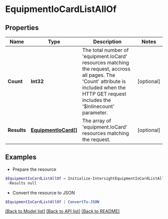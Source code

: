# EquipmentIoCardListAllOf
## Properties

Name | Type | Description | Notes
------------ | ------------- | ------------- | -------------
**Count** | **Int32** | The total number of &#39;equipment.IoCard&#39; resources matching the request, accross all pages. The &#39;Count&#39; attribute is included when the HTTP GET request includes the &#39;$inlinecount&#39; parameter. | [optional] 
**Results** | [**EquipmentIoCard[]**](EquipmentIoCard.md) | The array of &#39;equipment.IoCard&#39; resources matching the request. | [optional] 

## Examples

- Prepare the resource
```powershell
$EquipmentIoCardListAllOf = Initialize-IntersightEquipmentIoCardListAllOf  -Count null `
 -Results null
```

- Convert the resource to JSON
```powershell
$EquipmentIoCardListAllOf | ConvertTo-JSON
```

[[Back to Model list]](../README.md#documentation-for-models) [[Back to API list]](../README.md#documentation-for-api-endpoints) [[Back to README]](../README.md)

